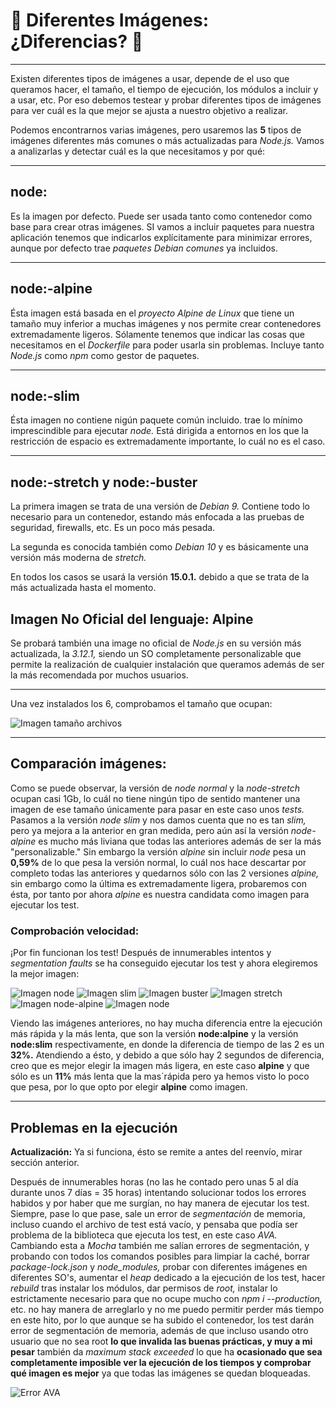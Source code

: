 


# :whale2: Diferentes Imágenes: ¿Diferencias? :whale2:

---
Existen diferentes tipos de imágenes a usar, depende de el uso que queramos hacer, el tamaño, el tiempo de ejecución, los módulos a incluir y a usar, etc. Por eso debemos testear y probar diferentes tipos de imágenes para ver cuál es la que mejor se ajusta a nuestro objetivo a realizar.


Podemos encontrarnos varias imágenes, pero usaremos las **5** tipos de imágenes diferentes más comunes o más actualizadas para *Node.js.* Vamos a analizarlas y detectar cuál es la que necesitamos y por qué:

---


## node:<version>
Es la imagen por defecto. Puede ser usada tanto como contenedor como base para crear otras imágenes.  SI vamos a incluir paquetes para nuestra aplicación tenemos que indicarlos explícitamente para minimizar errores, aunque por defecto trae *paquetes Debian comunes* ya incluidos.

---

## node:<version>-alpine
Ésta imagen está basada en el *proyecto Alpine de Linux* que tiene un tamaño muy inferior a muchas imágenes y nos permite crear contenedores extremadamente ligeros. Sólamente tenemos que indicar las cosas que necesitamos en el *Dockerfile* para poder usarla sin problemas. Incluye tanto *Node.js* como *npm* como gestor de paquetes.

---

## node:<version>-slim
Ésta imagen no contiene nigún paquete común incluido. trae lo mínimo imprescindible para ejecutar *node.* Está dirigida a entornos en los que la restricción de espacio es extremadamente importante, lo cuál no es el caso.

---

## node:<version>-stretch y node:<version>-buster
La primera imagen se trata de una versión de *Debian 9.* Contiene todo lo necesario para un contenedor, estando más enfocada a las pruebas de seguridad, firewalls, etc. Es un poco más pesada.

La segunda es conocida también como *Debian 10* y es básicamente una versión más moderna de *stretch.*

En todos los casos se usará la versión **15.0.1.** debido a que se trata de la más actualizada hasta el momento.

## Imagen No Oficial del lenguaje: Alpine

Se probará también una image no oficial de *Node.js* en su versión más actualizada, la *3.12.1,* siendo un SO completamente personalizable que permite la realización de cualquier instalación que queramos además de ser la más recomendada por muchos usuarios.

---

Una vez instalados los 6, comprobamos el tamaño que ocupan:

![Imagen tamaño archivos](https://github.com/LCinder/Order-n-Go/blob/master/docs/img/imagenesDocker.PNG)



---
## Comparación imágenes:

Como se puede observar, la versión de *node normal* y la *node-stretch* ocupan casi 1Gb, lo cuál no tiene ningún tipo de sentido mantener una imagen de ese tamaño únicamente para pasar en este caso unos *tests.* Pasamos a la versión *node slim* y nos damos cuenta que no es tan *slim,* pero ya mejora a la anterior en gran medida, pero aún así la versión *node-alpine* es mucho más liviana que todas las anteriores además de ser la más "personalizable." Sin embargo la versión *alpine* sin incluir *node* pesa un **0,59%** de lo que pesa la versión normal, lo cuál nos hace descartar por completo todas las anteriores y quedarnos sólo con las 2 versiones *alpine,* sin embargo como la última es extremadamente ligera, probaremos con ésta, por tanto por ahora *alpine* es nuestra candidata como imagen para ejecutar los test.

### Comprobación velocidad: 

¡Por fin funcionan los test! Después de innumerables intentos y *segmentation faults* se ha conseguido ejecutar los test y ahora elegiremos la mejor imagen:

![Imagen node](https://github.com/LCinder/Order-n-Go/blob/master/docs/img/testNode.PNG)
![Imagen slim](https://github.com/LCinder/Order-n-Go/blob/master/docs/img/testSlim.PNG)
![Imagen buster](https://github.com/LCinder/Order-n-Go/blob/master/docs/img/testBuster.PNG)
![Imagen stretch](https://github.com/LCinder/Order-n-Go/blob/master/docs/img/testStretch.PNG)
![Imagen node-alpine](https://github.com/LCinder/Order-n-Go/blob/master/docs/img/testNodeAlpine.PNG)
![Imagen node](https://github.com/LCinder/Order-n-Go/blob/master/docs/img/testAlpine.PNG)

Viendo las imágenes anteriores, no hay mucha diferencia entre la ejecución más rápida y la más lenta, que son la versión **node:alpine** y la versión **node:slim** respectivamente, en donde la diferencia de tiempo de las 2 es un **32%.** Atendiendo a ésto, y debido a que sólo hay 2 segundos de diferencia, creo que es mejor elegir la imagen más ligera, en este caso **alpine** y que sólo es un **11%** más lenta que la mas´rápida pero ya hemos visto lo poco que pesa, por lo que opto por elegir **alpine** como imagen.


---


## Problemas en la ejecución

**Actualización:** Ya si funciona, ésto se remite a antes del reenvío, mirar sección anterior.

Después de innumerables horas (no las he contado pero unas 5 al día durante unos 7 días = 35 horas) intentando solucionar todos los errores habidos y por haber que me surgían, no hay manera de ejecutar los test. Siempre, pase lo que pase, sale un error de *segmentación* de memoria, incluso cuando el archivo de test está vacío, y pensaba que podía ser problema de la biblioteca que ejecuta los test, en este caso *AVA.* Cambiando esta a *Mocha* también me salían errores de segmentación, y probando con todos los comandos posibles para limpiar la caché, borrar *package-lock.json* y *node_modules,* probar con diferentes imágenes en diferentes SO's, aumentar el *heap* dedicado a la ejecución de los test, hacer *rebuild* tras instalar los módulos, dar permisos de *root,* instalar lo estrictamente necesario para que no ocupe mucho con *npm i --production,* etc. no hay manera de arreglarlo y no me puedo permitir perder más tiempo en este hito, por lo que aunque se ha subido el contenedor, los test darán error de segmentación de memoria, además de que incluso usando otro usuario que no sea root **lo que invalida las buenas prácticas, y muy a mi pesar** también da *maximum stack exceeded* lo que ha **ocasionado que sea completamente imposible ver la ejecución de los tiempos y comprobar qué imagen es mejor** ya que todas las imágenes se quedan bloqueadas. 

![Error AVA](https://github.com/LCinder/Order-n-Go/blob/master/docs/img/errorAVA.PNG)

